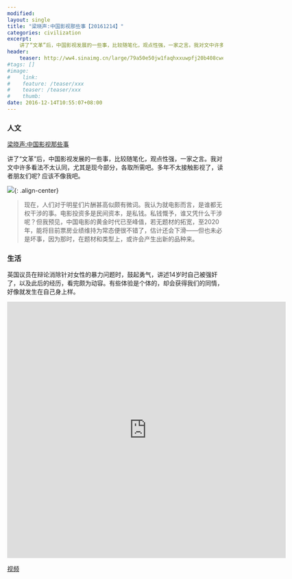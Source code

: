```yaml
---
modified:
layout: single
title: "梁晓声:中国影视那些事【20161214】"
categories: civilization
excerpt:
    讲了“文革”后，中国影视发展的一些事，比较随笔化，观点性强，一家之言。我对文中许多看法不太认同，尤其是现今部分，各取所需吧。多年不太接触影视了，读者朋友们呢? 应该不像我吧。
header:
    teaser: http://ww4.sinaimg.cn/large/79a50e50jw1faqhxxuwpfj20b408cwes.jpg
#tags: []
#image:
#    link:
#    feature: /teaser/xxx
#    teaser: /teaser/xxx
#    thumb:
date: 2016-12-14T10:55:07+08:00
---
```




### 人文

[梁晓声:中国影视那些事](http://tzgjbk.blog.163.com/blog/static/12669256120161113105259597)

讲了“文革”后，中国影视发展的一些事，比较随笔化，观点性强，一家之言。我对文中许多看法不太认同，尤其是现今部分，各取所需吧。多年不太接触影视了，读者朋友们呢? 应该不像我吧。

![](http://ww4.sinaimg.cn/large/79a50e50jw1faqhxxuwpfj20b408cwes.jpg){: .align-center}

>现在，人们对于明星们片酬甚高似颇有微词。我认为就电影而言，是谁都无权干涉的事。电影投资多是民间资本，是私钱。私钱慨予，谁又凭什么干涉呢？但我预见，中国电影的黄金时代已至峰值，若无题材的拓宽，至2020年，能将目前票房业绩维持为常态便很不错了，估计还会下滑——但也未必是坏事，因为那时，在题材和类型上，或许会产生出新的品种来。


### 生活

英国议员在辩论消除针对女性的暴力问题时，鼓起勇气，讲述14岁时自己被强奸了，以及此后的经历，看完颇为动容。有些体验是个体的，却会获得我们的同情，好像就发生在自己身上样。

<iframe width="650" height="598" src="http://weibo.com/1819935727/ElW6Yl1pc" frameborder="0" allowfullscreen="allowfullscreen"></iframe>


[视频](http://weibo.com/1819935727/ElW6Yl1pc)
